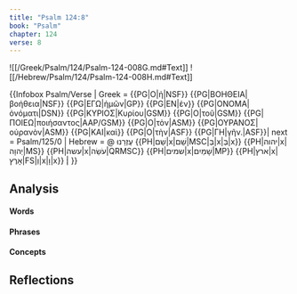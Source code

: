 ```yaml
---
title: "Psalm 124:8"
book: "Psalm"
chapter: 124
verse: 8
---
```

![[/Greek/Psalm/124/Psalm-124-008G.md#Text]]
![[/Hebrew/Psalm/124/Psalm-124-008H.md#Text]]

{{Infobox Psalm/Verse |
  Greek = {{PG|Ο|ἡ|NSF}} {{PG|ΒΟΗΘΕΙΑ|βοήθεια|NSF}} {{PG|ΕΓΩ|ἡμῶν|GP}} {{PG|ΕΝ|ἐν}} {{PG|ΟΝΟΜΑ|ὀνόματι|DSN}} {{PG|ΚΥΡΙΟΣ|Κυρίου|GSM}} {{PG|Ο|τοῦ|GSM}} {{PG|ΠΟΙΕΩ|ποιήσαντος|AAP/GSM}} {{PG|Ο|τὸν|ASM}} {{PG|ΟΥΡΑΝΟΣ|οὐρανὸν|ASM}} {{PG|ΚΑΙ|καὶ}} {{PG|Ο|τὴν|ASF}} {{PG|ΓΗ|γῆν.|ASF}}|
  next = Psalm/125/0 |
  Hebrew = @
עֶזְרֵנוּ
{{PH|שֵׁם|x|שֵׁם|MSC|בְּ|x|בְּ|x}} {{PH|יהוה|x|יְהוָה|MS}} {{PH|עשה|x|עֹשֵׂה|QRMSC}} {{PH|שמים|x|שָׁמַיִם|MP}} {{PH|ארץ|x|אָרֶץ|FS|וְ|x|וָ|x}}
׃|
}}

## Analysis

#### Words

#### Phrases

#### Concepts

## Reflections
